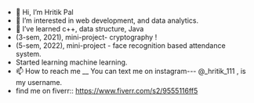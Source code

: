 - 👋 Hi, I’m Hritik Pal
- 👀 I’m interested in web development, and data analytics.
- 🌱 I’ve learned c++, data structure, Java
- (3-sem, 2021), mini-project- cryptography !
- (5-sem, 2022), mini-project - face recognition based attendance system.
- Started learning machine learning.
- 📫 How to reach me __ You can text me on instagram--- @_hritik_111 ,  is my username.
- find me on fiverr::  https://www.fiverr.com/s2/9555116ff5

<!---
hritik-111/hritik-111 is a ✨ special ✨ repository because its `README.md` (this file) appears on your GitHub profile.
You can click the Preview link to take a look at your changes.
--->
